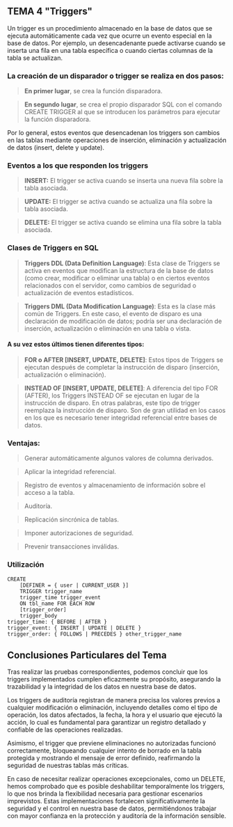 ## TEMA 4 "Triggers"

Un trigger es un procedimiento almacenado en la base de datos que se ejecuta automáticamente cada vez que ocurre un evento especial en la base de datos. Por ejemplo, un desencadenante puede activarse cuando se inserta una fila en una tabla específica o cuando ciertas columnas de la tabla se actualizan.

### La creación de un disparador o trigger se realiza en dos pasos:

> **En primer lugar**, se crea la función disparadora.

> **En segundo lugar**, se crea el propio disparador SQL con el comando CREATE TRIGGER al que se introducen los parámetros para ejecutar la función disparadora.

Por lo general, estos eventos que desencadenan los triggers son cambios en las tablas mediante operaciones de inserción, eliminación y actualización de datos (insert, delete y update).

### Eventos a los que responden los triggers

> **INSERT:** El trigger se activa cuando se inserta una nueva fila sobre la tabla asociada.

> **UPDATE:** El trigger se activa cuando se actualiza una fila sobre la tabla asociada.

> **DELETE:** El trigger se activa cuando se elimina una fila sobre la tabla asociada.

### Clases de Triggers en SQL
> **Triggers DDL (Data Definition Language)**: Esta clase de Triggers se activa en eventos que modifican la estructura de la base de datos (como crear, modificar o eliminar una tabla) o en ciertos eventos relacionados con el servidor, como cambios de seguridad o actualización de eventos estadísticos.

> **Triggers DML (Data Modification Language)**: Esta es la clase más común de Triggers. En este caso, el evento de disparo es una declaración de modificación de datos; podría ser una declaración de inserción, actualización o eliminación en una tabla o vista.

#### A su vez estos últimos tienen diferentes tipos:
> **FOR o AFTER [INSERT, UPDATE, DELETE]**: Estos tipos de Triggers se ejecutan después de completar la instrucción de disparo (inserción, actualización o eliminación).

> **INSTEAD OF [INSERT, UPDATE, DELETE]**: A diferencia del tipo FOR (AFTER), los Triggers INSTEAD OF se ejecutan en lugar de la instrucción de disparo. En otras palabras, este tipo de trigger reemplaza la instrucción de disparo. Son de gran utilidad en los casos en los que es necesario tener integridad referencial entre bases de datos.

### Ventajas:
> Generar automáticamente algunos valores de columna derivados.

> Aplicar la integridad referencial.

> Registro de eventos y almacenamiento de información sobre el acceso a la tabla.

> Auditoría.

> Replicación sincrónica de tablas.

> Imponer autorizaciones de seguridad.

> Prevenir transacciones inválidas.
  
### Utilización
```
CREATE
    [DEFINER = { user | CURRENT_USER }]
    TRIGGER trigger_name
    trigger_time trigger_event
    ON tbl_name FOR EACH ROW
    [trigger_order]
    trigger_body
trigger_time: { BEFORE | AFTER }
trigger_event: { INSERT | UPDATE | DELETE }
trigger_order: { FOLLOWS | PRECEDES } other_trigger_name
```
## Conclusiones Particulares del Tema

Tras realizar las pruebas correspondientes, podemos concluir que los triggers implementados cumplen eficazmente su propósito, asegurando la trazabilidad y la integridad de los datos en nuestra base de datos. 

Los triggers de auditoría registran de manera precisa los valores previos a cualquier modificación o eliminación, incluyendo detalles como el tipo de operación, los datos afectados, la fecha, la hora y el usuario que ejecutó la acción, lo cual es fundamental para garantizar un registro detallado y confiable de las operaciones realizadas. 

Asimismo, el trigger que previene eliminaciones no autorizadas funcionó correctamente, bloqueando cualquier intento de borrado en la tabla protegida y mostrando el mensaje de error definido, reafirmando la seguridad de nuestras tablas más críticas. 

En caso de necesitar realizar operaciones excepcionales, como un DELETE, hemos comprobado que es posible deshabilitar temporalmente los triggers, lo que nos brinda la flexibilidad necesaria para gestionar escenarios imprevistos. Estas implementaciones fortalecen significativamente la seguridad y el control en nuestra base de datos, permitiéndonos trabajar con mayor confianza en la protección y auditoría de la información sensible.
